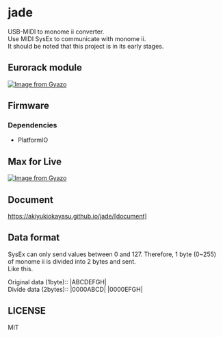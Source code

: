 # jade

USB-MIDI to monome ii converter.  
Use MIDI SysEx to communicate with monome ii.  
It should be noted that this project is in its early stages.  

## Eurorack module

[![Image from Gyazo](https://i.gyazo.com/f4a5778d6a9a77acea434a3b7efffd9e.png)](https://gyazo.com/f4a5778d6a9a77acea434a3b7efffd9e)

## Firmware

### Dependencies

- PlatformIO

## Max for Live

[![Image from Gyazo](https://i.gyazo.com/e338ff455424b274209aa6ef39cdd830.png)](https://gyazo.com/e338ff455424b274209aa6ef39cdd830)

## Document

https://akiyukiokayasu.github.io/jade/[document]  

## Data format

SysEx can only send values between 0 and 127. Therefore, 1 byte (0~255) of monome ii is divided into 2 bytes and sent.  
Like this.  

Original data (1byte):: |ABCDEFGH|  
Divide data (2bytes):: |0000ABCD| |0000EFGH|  

## LICENSE  

MIT  